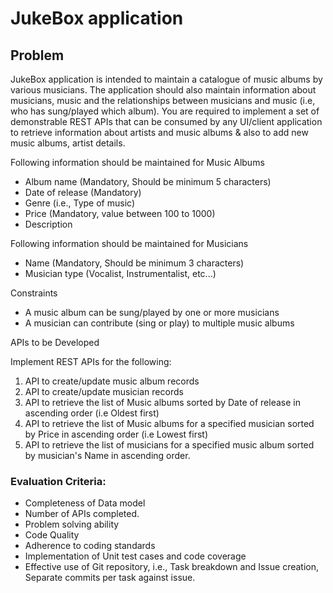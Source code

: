 # JukeBox application

## Problem

JukeBox application is intended to maintain a catalogue of music albums by various musicians. The application should also maintain information about musicians, music and the relationships between musicians and music (i.e, who has sung/played which album). You are required to implement a set of demonstrable REST APIs that can be consumed by any UI/client application to retrieve information about artists and music albums & also to add new music albums, artist details.

Following information should be maintained for Music Albums

- Album name (Mandatory, Should be minimum 5 characters)
- Date of release (Mandatory)
- Genre (i.e., Type of music)
- Price (Mandatory, value between 100 to 1000)
- Description

Following information should be maintained for Musicians

- Name (Mandatory, Should be minimum 3 characters)
- Musician type (Vocalist, Instrumentalist, etc...)

Constraints

- A music album can be sung/played by one or more musicians
- A musician can contribute (sing or play) to multiple music albums

APIs to be Developed

Implement REST APIs for the following:

1. API to create/update music album records
2. API to create/update musician records
3. API to retrieve the list of Music albums sorted by Date of release in ascending order (i.e
Oldest first)
4. API to retrieve the list of Music albums for a specified musician sorted by Price in ascending order (i.e Lowest first)
5. API to retrieve the list of musicians for a specified music album sorted by musician's Name in ascending order.

### Evaluation Criteria:
- Completeness of Data model
- Number of APIs completed.
- Problem solving ability
- Code Quality
- Adherence to coding standards
- Implementation of Unit test cases and code coverage
- Effective use of Git repository, i.e., Task breakdown and Issue creation, Separate commits per task against issue.